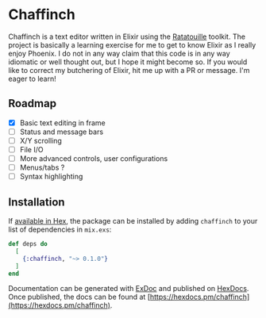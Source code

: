 # Chaffinch

Chaffinch is a text editor written in Elixir using the [Ratatouille](https://github.com/ndreynolds/ratatouille) toolkit.
The project is basically a learning exercise for me to get to know Elixir as I really enjoy Phoenix.
I do not in any way claim that this code is in any way idiomatic or well thought out, but I hope it might become so.
If you would like to correct my butchering of Elixir, hit me up with a PR or message. I'm eager to learn!

## Roadmap

- [x] Basic text editing in frame
- [ ] Status and message bars
- [ ] X/Y scrolling 
- [ ] File I/O
- [ ] More advanced controls, user configurations
- [ ] Menus/tabs ?
- [ ] Syntax highlighting

## Installation

If [available in Hex](https://hex.pm/docs/publish), the package can be installed
by adding `chaffinch` to your list of dependencies in `mix.exs`:

```elixir
def deps do
  [
    {:chaffinch, "~> 0.1.0"}
  ]
end
```

Documentation can be generated with [ExDoc](https://github.com/elixir-lang/ex_doc)
and published on [HexDocs](https://hexdocs.pm). Once published, the docs can
be found at [https://hexdocs.pm/chaffinch](https://hexdocs.pm/chaffinch).

